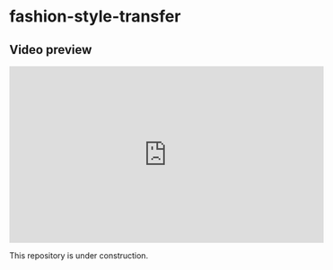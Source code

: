 # fashion-style-transfer

## Video preview
<iframe width="560" height="315" src="https://www.youtube.com/embed/oYUNojcjusY" title="YouTube video player" frameborder="0" allow="accelerometer; autoplay; clipboard-write; encrypted-media; gyroscope; picture-in-picture; web-share" allowfullscreen></iframe>


This repository is under construction.

